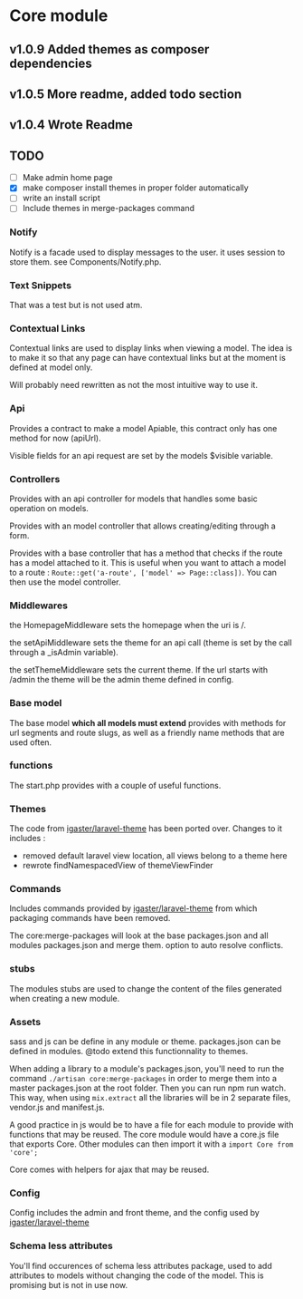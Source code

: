 # Core module

## v1.0.9 Added themes as composer dependencies
## v1.0.5 More readme, added todo section
## v1.0.4 Wrote Readme

## TODO
- [ ] Make admin home page
- [x] make composer install themes in proper folder automatically
- [ ] write an install script
- [ ] Include themes in merge-packages command

### Notify
Notify is a facade used to display messages to the user. it uses session to store them. see Components/Notify.php.

### Text Snippets
That was a test but is not used atm.

### Contextual Links
Contextual links are used to display links when viewing a model. The idea is to make it so that any page can have contextual links but at the moment is defined at model only.

Will probably need rewritten as not the most intuitive way to use it.

### Api
Provides a contract to make a model Apiable, this contract only has one method for now (apiUrl).

Visible fields for an api request are set by the models $visible variable.

### Controllers
Provides with an api controller for models that handles some basic operation on models.

Provides with an model controller that allows creating/editing through a form.

Provides with a base controller that has a method that checks if the route has a model attached to it. This is useful when you want to attach a model to a route : `Route::get('a-route', ['model' => Page::class])`. You can then use the model controller.

### Middlewares
the HomepageMiddleware sets the homepage when the uri is /.

the setApiMiddleware sets the theme for an api call (theme is set by the call through a \_isAdmin variable).

the setThemeMiddleware sets the current theme. If the url starts with /admin the theme will be the admin theme defined in config.

### Base model
The base model **which all models must extend** provides with methods for url segments and route slugs, as well as a friendly name methods that are used often.

### functions
The start.php provides with a couple of useful functions.

### Themes
The code from [igaster/laravel-theme](https://github.com/igaster/laravel-theme) has been ported over.
Changes to it includes :
- removed default laravel view location, all views belong to a theme here
- rewrote findNamespacedView of themeViewFinder

### Commands
Includes commands provided by [igaster/laravel-theme](https://github.com/igaster/laravel-theme) from which packaging commands have been removed.

The core:merge-packages will look at the base packages.json and all modules packages.json and merge them. option to auto resolve conflicts.

### stubs
The modules stubs are used to change the content of the files generated when creating a new module.

### Assets
sass and js can be define in any module or theme. packages.json can be defined in modules.
@todo extend this functionnality to themes.

When adding a library to a module's packages.json, you'll need to run the command `./artisan core:merge-packages` in order to merge them into a master packages.json at the root folder. Then you can run npm run watch. This way, when using `mix.extract` all the libraries will be in 2 separate files, vendor.js and manifest.js.

A good practice in js would be to have a file for each module to provide with functions that may be reused. The core module would have a core.js file that exports Core. Other modules can then import it with a `import Core from 'core';`

Core comes with helpers for ajax that may be reused.

### Config
Config includes the admin and front theme, and the config used by [igaster/laravel-theme](https://github.com/igaster/laravel-theme)

### Schema less attributes
You'll find occurences of schema less attributes package, used to add attributes to models without changing the code of the model. This is promising but is not in use now.